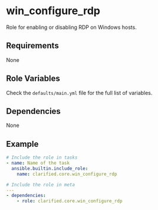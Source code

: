 # win_configure_rdp

Role for enabling or disabling RDP on Windows hosts.

## Requirements

None

## Role Variables

Check the `defaults/main.yml` file for the full list of variables.

## Dependencies

None

## Example

```yaml
# Include the role in tasks
- name: Name of the task
  ansible.builtin.include_role:
    name: clarified.core.win_configure_rdp
```

```yaml
# Include the role in meta
---
- dependencies:
    - role: clarified.core.win_configure_rdp
```

